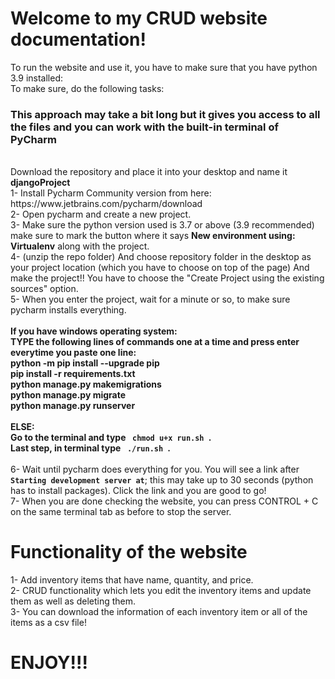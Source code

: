 # Welcome to my CRUD website documentation! 
To run the website and use it, you have to make sure that you have python 3.9 installed:<br>
To make sure, do the following tasks:
<h3>This approach may take a bit long but it gives you access to all the files and you can work with the built-in terminal of PyCharm</h3><br>
Download the repository and place it into your desktop and name it <b>djangoProject</b> <br>
1- Install Pycharm Community version from here: https://www.jetbrains.com/pycharm/download <br>
2- Open pycharm and create a new project.<br>
3- Make sure the python version used is 3.7 or above (3.9 recommended) make sure to mark the button where it says <b>New environment using: Virtualenv</b> along with the project.<br>
4- (unzip the repo folder) And choose repository folder in the desktop as your project location (which you have to choose on top of the page) And make the project!! You have to choose the "Create Project using the existing sources" option.<br>
5- When you enter the project, wait for a minute or so, to make sure pycharm installs everything.<br><br>
<b>If you have windows operating system:<br>
        TYPE the following lines of commands one at a time and press enter everytime you paste one line:<br>
        python -m pip install --upgrade pip<br>
        pip install -r requirements.txt<br>
        python manage.py makemigrations<br>
        python manage.py migrate<br>
        python manage.py runserver</b><br><br>
    <b>ELSE:<br>
    Go to the terminal and type <code> chmod u+x run.sh </code>.<br>
    Last step, in terminal type <code> ./run.sh </code>. <br><br></b>
    6- Wait until pycharm does everything for you. You will see a link after <b><code>Starting development server at</b></code>; this may take up to 30 seconds (python has to install packages). Click the link and you are good to go!<br>
    7- When you are done checking the website, you can press CONTROL + C on the same terminal tab as before to stop the server.

# Functionality of the website
1- Add inventory items that have name, quantity, and price. <br>
2- CRUD functionality which lets you edit the inventory items and update them as well as deleting them.<br>
3- You can download the information of each inventory item or all of the items as a csv file!<br>
# ENJOY!!!
